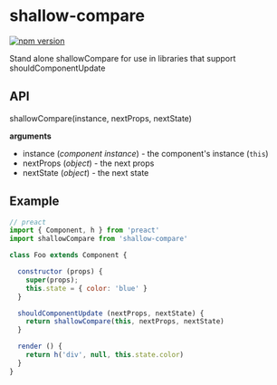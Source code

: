 # shallow-compare

[![npm version](https://badge.fury.io/js/shallow-compare.svg)](https://badge.fury.io/js/shallow-compare)

Stand alone shallowCompare for use in libraries that support shouldComponentUpdate

## API

shallowCompare(instance, nextProps, nextState)

 **arguments**
 - instance (_component instance_) - the component's instance (`this`)
 - nextProps (_object_) - the next props
 - nextState (_object_) - the next state
 
## Example
```javascript
// preact
import { Component, h } from 'preact'
import shallowCompare from 'shallow-compare'

class Foo extends Component {

  constructor (props) {
    super(props);
    this.state = { color: 'blue' }
  }

  shouldComponentUpdate (nextProps, nextState) {
    return shallowCompare(this, nextProps, nextState)
  }

  render () {
    return h('div', null, this.state.color)
  }
}
```

